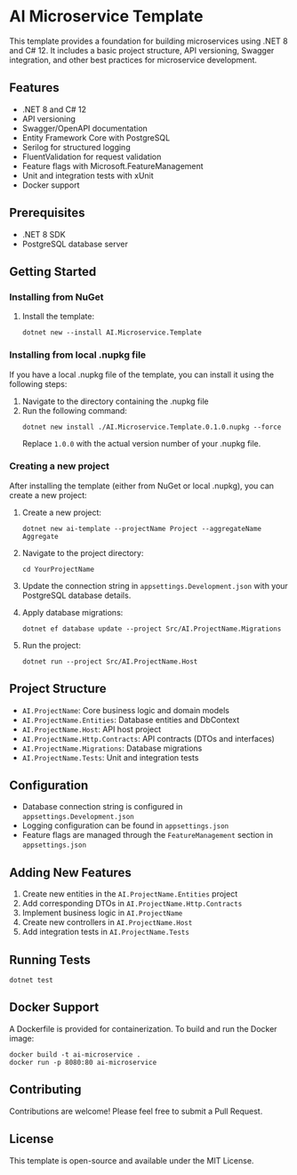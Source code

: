 # AI Microservice Template

This template provides a foundation for building microservices using .NET 8 and C# 12. It includes a basic project structure, API versioning, Swagger integration, and other best practices for microservice development.

## Features

- .NET 8 and C# 12
- API versioning
- Swagger/OpenAPI documentation
- Entity Framework Core with PostgreSQL
- Serilog for structured logging
- FluentValidation for request validation
- Feature flags with Microsoft.FeatureManagement
- Unit and integration tests with xUnit
- Docker support

## Prerequisites

- .NET 8 SDK
- PostgreSQL database server

## Getting Started

### Installing from NuGet

1. Install the template:
   ```
   dotnet new --install AI.Microservice.Template
   ```

### Installing from local .nupkg file

If you have a local .nupkg file of the template, you can install it using the following steps:

1. Navigate to the directory containing the .nupkg file
2. Run the following command:
   ```
   dotnet new install ./AI.Microservice.Template.0.1.0.nupkg --force
   ```
   Replace `1.0.0` with the actual version number of your .nupkg file.

### Creating a new project

After installing the template (either from NuGet or local .nupkg), you can create a new project:

1. Create a new project:
   ```
   dotnet new ai-template --projectName Project --aggregateName Aggregate
   ```

2. Navigate to the project directory:
   ```
   cd YourProjectName
   ```

3. Update the connection string in `appsettings.Development.json` with your PostgreSQL database details.

4. Apply database migrations:
   ```
   dotnet ef database update --project Src/AI.ProjectName.Migrations
   ```

5. Run the project:
   ```
   dotnet run --project Src/AI.ProjectName.Host
   ```

## Project Structure

- `AI.ProjectName`: Core business logic and domain models
- `AI.ProjectName.Entities`: Database entities and DbContext
- `AI.ProjectName.Host`: API host project
- `AI.ProjectName.Http.Contracts`: API contracts (DTOs and interfaces)
- `AI.ProjectName.Migrations`: Database migrations
- `AI.ProjectName.Tests`: Unit and integration tests

## Configuration

- Database connection string is configured in `appsettings.Development.json`
- Logging configuration can be found in `appsettings.json`
- Feature flags are managed through the `FeatureManagement` section in `appsettings.json`

## Adding New Features

1. Create new entities in the `AI.ProjectName.Entities` project
2. Add corresponding DTOs in `AI.ProjectName.Http.Contracts`
3. Implement business logic in `AI.ProjectName`
4. Create new controllers in `AI.ProjectName.Host`
5. Add integration tests in `AI.ProjectName.Tests`

## Running Tests

```
dotnet test
```

## Docker Support

A Dockerfile is provided for containerization. To build and run the Docker image:

```
docker build -t ai-microservice .
docker run -p 8080:80 ai-microservice
```

## Contributing

Contributions are welcome! Please feel free to submit a Pull Request.

## License

This template is open-source and available under the MIT License.